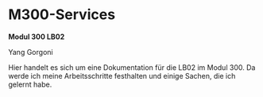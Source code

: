 #  M300-Services

**Modul 300 LB02**

Yang Gorgoni

Hier handelt es sich um eine Dokumentation für die LB02 im Modul 300. Da werde ich meine Arbeitsschritte festhalten und einige Sachen, die ich gelernt habe.

